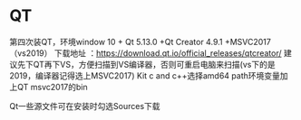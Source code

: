 # QT
第四次装QT，环境window 10 + Qt 5.13.0 +Qt Creator 4.9.1 +MSVC2017 （vs2019）
下载地址 ：https://download.qt.io/official_releases/qtcreator/ 建议先下QT再下VS，方便扫描到VS编译器，否则可重启电脑来扫描(vs下的是2019，编译器记得选上MSVC2017)
Kit c and c++选择amd64
path环境变量加上QT msvc2017的bin


Qt一些源文件可在安装时勾选Sources下载

